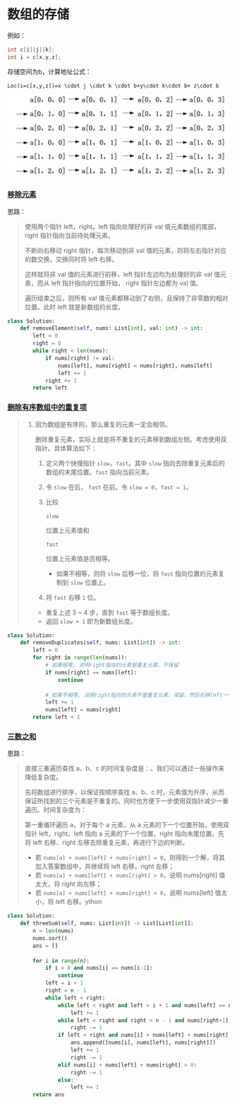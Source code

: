 # 数组的存储

例如：

```cpp
int c[i][j][k];
int i = c[x,y,z];
```

存储空间为b，计算地址公式：

```
Loc(i=c[x,y,z])=x \cdot j \cdot k \cdot b+y\cdot k\cdot b+ z\cdot b
```

![img](pics/2022-02-15-20-23-00-image.png)

### [移除元素](https://tianchi.aliyun.com/oj/problems/aehayfm87hpoizhs?spm=5176.15228502.0.0.30a279bft1p7vl)

思路：

> 使用两个指针 left，right。left 指向处理好的非 val 值元素数组的尾部，right 指针指向当前待处理元素。
>
> 不断向右移动 right 指针，每次移动到非 val 值的元素，则将左右指针对应的数交换，交换同时将 left 右移。
>
> 这样就将非 val 值的元素进行前移，left 指针左边均为处理好的非 val 值元素，而从 left 指针指向的位置开始， right 指针左边都为 val 值。
>
> 遍历结束之后，则所有 val 值元素都移动到了右侧，且保持了非零数的相对位置。此时 left 就是新数组的长度。

```python
class Solution:
    def removeElement(self, nums: List[int], val: int) -> int:
        left = 0
        right = 0
        while right < len(nums):
            if nums[right] != val:
                nums[left], nums[right] = nums[right], nums[left]
                left += 1
            right += 1
        return left
```

### [删除有序数组中的重复项](https://leetcode-cn.com/problems/remove-duplicates-from-sorted-array/)

> 1. 因为数组是有序的，那么重复的元素一定会相邻。
>
>    删除重复元素，实际上就是将不重复的元素移到数组左侧。考虑使用双指针。具体算法如下：
>
>    1. 定义两个快慢指针 `slow`，`fast`。其中 `slow` 指向去除重复元素后的数组的末尾位置。`fast` 指向当前元素。
>
>    2. 令 `slow` 在后， `fast` 在前。令 `slow = 0`，`fast = 1`。
>
>    3. 比较 
>
>       ```
>       slow
>       ```
>
>        位置上元素值和 
>
>       ```
>       fast
>       ```
>
>        位置上元素值是否相等。
>
>       - 如果不相等，则将 `slow` 后移一位，将 `fast` 指向位置的元素复制到 `slow` 位置上。
>
>    4. 将 `fast` 右移 `1` 位。
>
>    - 重复上述 3 ~ 4 步，直到 `fast` 等于数组长度。
>    - 返回 `slow + 1` 即为新数组长度。

```py
class Solution:
    def removeDuplicates(self, nums: List[int]) -> int:
        left = 0
        for right in range(len(nums)):
            # 如果相等, 说明right指向的元素是重复元素，不保留
            if nums[right] == nums[left]:
                continue

            # 如果不相等, 说明right指向的元素不是重复元素，保留，然后右移left一个单位，再把right的值赋给left
            left += 1
            nums[left] = nums[right]
        return left + 1
```

### [三数之和](https://leetcode-cn.com/problems/3sum/)

思路：

> 直接三重遍历查找 a、b、c 的时间复杂度是：。我们可以通过一些操作来降低复杂度。
>
> 先将数组进行排序，以保证按顺序查找 a、b、c 时，元素值为升序，从而保证所找到的三个元素是不重复的。同时也方便下一步使用双指针减少一重遍历。时间复杂度为：
>
> 第一重循环遍历 a，对于每个 a 元素，从 a 元素的下一个位置开始，使用双指针 left，right。left 指向 a 元素的下一个位置，right 指向末尾位置。先将 left 右移、right 左移去除重复元素，再进行下边的判断。
>
> - 若 `nums[a] + nums[left] + nums[right] = 0`，则得到一个解，将其加入答案数组中，并继续将 left 右移，right 左移；
> - 若 `nums[a] + nums[left] + nums[right] > 0`，说明 nums[right] 值太大，将 right 向左移；
> - 若 `nums[a] + nums[left] + nums[right] < 0`，说明 nums[left] 值太小，将 left 右移。ython

```python
class Solution:
    def threeSum(self, nums: List[int]) -> List[List[int]]:
        n = len(nums)
        nums.sort()
        ans = []

        for i in range(n):
            if i > 0 and nums[i] == nums[i-1]:
                continue
            left = i + 1
            right = n - 1
            while left < right:
                while left < right and left > i + 1 and nums[left] == nums[left-1]:
                    left += 1
                while left < right and right < n - 1 and nums[right+1] == nums[right]:
                    right -= 1
                if left < right and nums[i] + nums[left] + nums[right] == 0:
                    ans.append([nums[i], nums[left], nums[right]])
                    left += 1
                    right -= 1
                elif nums[i] + nums[left] + nums[right] > 0:
                    right -= 1
                else:
                    left += 1
        return ans
```

